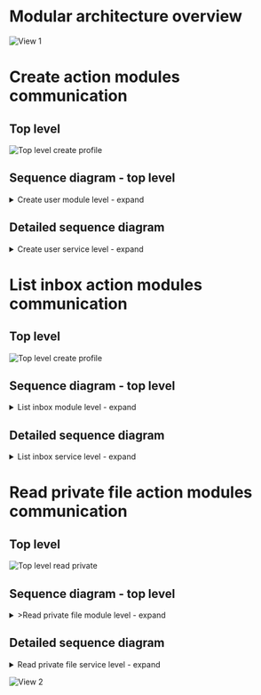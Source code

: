 # Modular architecture overview
![View 1](http://www.plantuml.com/plantuml/proxy?src=https://raw.githubusercontent.com/valb3r/datasafe/feature/e2e-dagger-full/docs/modular/modules.puml&fmt=svg&vvv=1&sanitize=true)

# Create action modules communication

## Top level
![Top level create profile](http://www.plantuml.com/plantuml/proxy?src=https://raw.githubusercontent.com/valb3r/datasafe/feature/e2e-dagger-full/docs/modular/module_linkage/create_profile.puml&fmt=svg&vvv=1&sanitize=true)
## Sequence diagram - top level
<details><summary>Create user module level - expand</summary>

![Low detail sequence diagram](http://www.plantuml.com/plantuml/proxy?src=https://raw.githubusercontent.com/valb3r/datasafe/feature/e2e-dagger-full/docs/modular/sequences/shrinked/shrink_new_user.puml&fmt=svg&vvv=1&sanitize=true)

</details>

## Detailed sequence diagram

<details><summary>Create user service level - expand</summary>

![Service level sequence diagram](http://www.plantuml.com/plantuml/proxy?src=https://raw.githubusercontent.com/valb3r/datasafe/feature/e2e-dagger-full/docs/modular/sequences/fullsized/create_user.puml&fmt=svg&vvv=1&sanitize=true)

</details>


# List inbox action modules communication

## Top level
![Top level create profile](http://www.plantuml.com/plantuml/proxy?src=https://raw.githubusercontent.com/valb3r/datasafe/feature/e2e-dagger-full/docs/modular/module_linkage/list_inbox.puml&fmt=svg&vvv=1&sanitize=true)

## Sequence diagram - top level
<details><summary>List inbox module level - expand</summary>

![Low detail sequence diagram](http://www.plantuml.com/plantuml/proxy?src=https://raw.githubusercontent.com/valb3r/datasafe/feature/e2e-dagger-full/docs/modular/sequences/shrinked/shrink_list_inbox.puml&fmt=svg&vvv=1&sanitize=true)

</details>

## Detailed sequence diagram

<details><summary>List inbox service level - expand</summary>

![Service level sequence diagram](http://www.plantuml.com/plantuml/proxy?src=https://raw.githubusercontent.com/valb3r/datasafe/feature/e2e-dagger-full/docs/modular/sequences/fullsized/list_inbox.puml&fmt=svg&vvv=1&sanitize=true)

</details>


# Read private file action modules communication

## Top level
![Top level read private](http://www.plantuml.com/plantuml/proxy?src=https://raw.githubusercontent.com/valb3r/datasafe/feature/e2e-dagger-full/docs/modular/module_linkage/read_private.puml&fmt=svg&vvv=1&sanitize=true)
## Sequence diagram - top level
<details><summary>>Read private file module level - expand</summary>

![Low detail read private sequence diagram](http://www.plantuml.com/plantuml/proxy?src=https://raw.githubusercontent.com/valb3r/datasafe/feature/e2e-dagger-full/docs/modular/sequences/shrinked/shrink_read_private.puml&fmt=svg&vvv=1&sanitize=true)

</details>

## Detailed sequence diagram

<details><summary>Read private file service level - expand</summary>

![Service level read private file sequence diagram](http://www.plantuml.com/plantuml/proxy?src=https://raw.githubusercontent.com/valb3r/datasafe/feature/e2e-dagger-full/docs/modular/sequences/fullsized/read_private.puml&fmt=svg&vvv=1&sanitize=true)

</details>




![View 2](http://www.plantuml.com/plantuml/proxy?src=https://raw.githubusercontent.com/valb3r/datasafe/feature/e2e-dagger-full/docs/modular/modules2.puml&fmt=svg&vvv=1&sanitize=true)